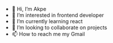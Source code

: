 - 👋 Hi, I’m Akpe 
- 👀 I’m interested in frontend developer 
- 🌱 I’m currently learning react
- 💞️ I’m looking to collaborate on projects 
- 📫 How to reach me my Gmail 

<!---
akpe01/akpe01 is a ✨ special ✨ repository because its `README.md` (this file) appears on your GitHub profile.
You can click the Preview link to take a look at your changes.
--->
